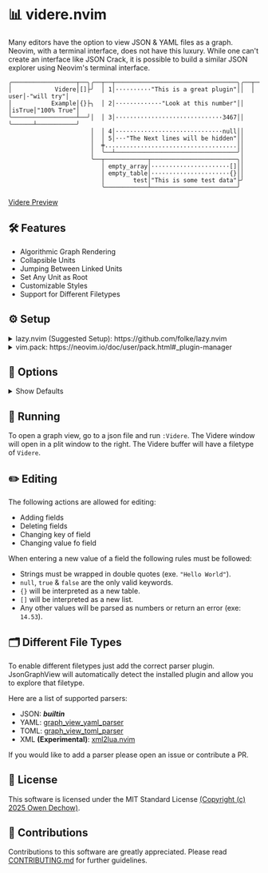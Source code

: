 # 📊 videre.nvim

Many editors have the option to view JSON & YAML files as a graph. Neovim, with a
terminal interface, does not have this luxury. While one can't create an
interface like JSON Crack, it is possible to build a similar JSON explorer
using Neovim's terminal interface.

```
╭──────────────────┬──╮╭──┬──┬──────────────────────────────────╮╭──┬──────┬───────────╮
│            Videre│[]├╯  │ 1│··········"This is a great plugin"││  │  user│·"will try"│
│           Example│{}├╮  │ 2│·············"Look at this number"││  │isTrue│"100% True"│
╰──────────────────┴──╯│  │ 3│······························3467││  ╰──────┴───────────╯
                       │  │ 4│······························null││
                       │  │ 5│···"The Next lines will be hidden"││
                       │  ╪.....................................││
                       │  ╰──┴──────────────────────────────────╯│
                       ╰──┬────────────┬────────────────────────╮│
                          │ empty_array│······················[]││
                          │ empty_table│······················{}││
                          │        test│"This is some test data"├╯
                          ╰────────────┴────────────────────────╯
```

[Videre Preview](https://github.com/user-attachments/assets/a8177730-2301-4767-88fe-f21cbc2de6a0)

## 🛠️ Features

* Algorithmic Graph Rendering
* Collapsible Units
* Jumping Between Linked Units
* Set Any Unit as Root
* Customizable Styles
* Support for Different Filetypes

## ⚙️ Setup

<details>
  <summary>lazy.nvim (Suggested Setup): https://github.com/folke/lazy.nvim</summary>
  
  ```lua
  return {
      "Owen-Dechow/videre.nvim",
      cmd = "Videre",
      dependencies = {
          "Owen-Dechow/graph_view_yaml_parser", -- Optional: add YAML support
          "Owen-Dechow/graph_view_toml_parser", -- Optional: add TOML support
          "a-usr/xml2lua.nvim", -- Optional | Experimental: add XML support
      },
      opts = {
          round_units = false,
          simple_statusline = true, -- If you are just starting out with Videre,
                                    --   setting this to `false` will give you
                                    --   descriptions of available keymaps.
      }
  }
  ```
</details>

<details>
  <summary>vim.pack: https://neovim.io/doc/user/pack.html#_plugin-manager</summary>

  ```lua
  vim.pack.add {
      "https://github.com/Owen-Dechow/videre.nvim",
      "https://github.com/Owen-Dechow/graph_view_yaml_parser", -- Optional: add YAML support
      "https://github.com/Owen-Dechow/graph_view_toml_parser", -- Optional: add TOML support
      "https://github.com/a-usr/xml2lua.nvim", -- Optional | Experimental: add XML support
  }
  
  require('videre').setup {
      round_units = false,
      simple_statusline = true, -- If you are just starting out with Videre,
                                --   setting this to `false` will give you
                                --   descriptions of available keymaps.
  }
  ```
</details>

## 🧩 Options
<details>
  <summary>Show Defaults</summary>
  
  ```lua
  {
      -- set the window editor type
      editor_type = "split", -- split, floating
  
      -- configure the floating window style
      floating_editor_style = {
          margin = 2,
          border = "double",
          zindex = 10
      },
  
      -- Number of lines before collapsing
      max_lines = 5,
  
      -- Set the unit style to round
      round_units = true,
  
      -- Set the connection style to round
      round_connections = true,
  
      -- Disable line wrapping for the graph buffer
      disable_line_wrap = true,
  
      -- Set side scroll off for graph buffer
      side_scrolloff = 20,
  
      -- Change the string between the keymap and
      --   description of callback within the statusline
      -- FOR FONTS WITH LIGATURES TRY USING "꞊" INSTEAD OF "=". 
      -- Other great options include "->", ": ", "=>", & " ".
      keymap_desc_deliminator = "=",
  
      -- Character used to represent empty space
      space_char = "·",
  
      -- Use simple statusline instead of providing
      --   descriptions of keymaps.
      simple_statusline = true,   
  
      -- Show breadcrumbs to show where you are in
      --   a Videre graph.
      breadcrumbs = true,
  
      -- Set the priority of keymaps for the quick
      --   action keymap.
      keymap_priorities = {
              expand = 5,
              link_forward = 4,
              link_backward = 3,
              link_down = 1,
              link_up = 1,
              collapse = 2,
              set_as_root = 1,
      },
  
      -- Set the keys actions will be mapped to
      keymaps = {
          -- Expanding collapsed areas
          expand = "E",
  
          -- Collapse expanded areas
          collapse = "E",
  
          -- Jump to linked unit
          link_forward = "L",
  
          -- Jump back to unit parent
          link_backward = "H",
  
          -- Jump down a unit
          link_down = "J",
  
          -- Jump up a unit
          link_up = "K",
  
          -- Set current unit as root
          set_as_root = "R",
  
          -- Aliased to first priority available keymap
          quick_action = "<CR>",
  
          -- Close the window
          close_window = "q",
  
          -- Open the help menu
          help = "g?",
  
          -- Change the key of the current field
          change_key = "C",
  
          -- Change the value of the current field
          change_value = "V",
  
          -- Delete the current field
          delete_field = "D",
  
          -- Add a field to the unit 
          add_field = "A",
      }
  }
  ```
</details>

## 🚀 Running

To open a graph view, go to a json file and run `:Videre`.
The Videre window will open in a plit window to the right.
The Videre buffer will have a filetype of `Videre`.

## ✏️ Editing
The following actions are allowed for editing:
* Adding fields
* Deleting fields
* Changing key of field
* Changing value fo field

When entering a new value of a field the following rules must be followed:
* Strings must be wrapped in double quotes (exe. `"Hello World"`).
* `null`, `true` & `false` are the only valid keywords.
* `{}` will be interpreted as a new table.
* `[]` will be interpreted as a new list.
* Any other values will be parsed as numbers or return an error (exe: `14.53`).

## 🗂️ Different File Types

To enable different filetypes just add the correct parser plugin.
JsonGraphView will automatically detect the installed plugin and
allow you to explore that filetype.

Here are a list of supported parsers:
* JSON: ***builtin***
* YAML: [graph_view_yaml_parser](https://github.com/Owen-Dechow/graph_view_yaml_parser)
* TOML: [graph_view_toml_parser](https://github.com/Owen-Dechow/graph_view_toml_parser)
* XML **(Experimental)**: [xml2lua.nvim](https://github.com/a-usr/xml2lua.nvim)

If you would like to add a parser please open an issue or contribute a PR.

## 📄 License

This software is licensed under the MIT Standard License
[(Copyright (c) 2025 Owen Dechow)](https://github.com/Owen-Dechow/nvim_json_graph_view/blob/main/LICENSE).

## 🤝 Contributions

Contributions to this software are greatly appreciated.
Please read [CONTRIBUTING.md](https://github.com/Owen-Dechow/nvim_json_graph_view/blob/main/CONTRIBUTING.md)
for further guidelines.
